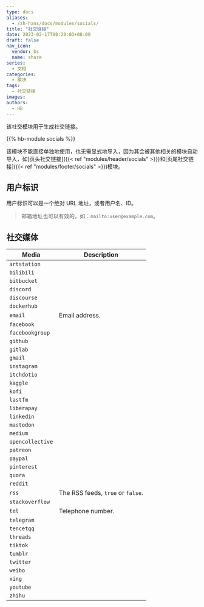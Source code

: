 ```yaml
---
type: docs
aliases:
  - /zh-hans/docs/modules/socials/
title: "社交链接"
date: 2023-02-17T00:20:03+08:00
draft: false
nav_icon:
  vendor: bs
  name: share
series:
  - 文档
categories:
  - 模块
tags:
  - 社交链接
images:
authors:
  - HB
---
```


该社交模块用于生成社交链接。

<!--more-->

{{% hb-module socials %}}

该模块不能直接单独地使用，也无需显式地导入，因为其会被其他相关的模块自动导入，如[页头社交链接]({{< ref "modules/header/socials" >}})和[页尾社交链接]({{< ref "modules/footer/socials" >}})模块。

## 用户标识

用户标识可以是一个绝对 URL 地址，或者用户名、ID。

> 邮箱地址也可以有效的，如：`mailto:user@example.com`。

## 社交媒体

| Media            | Description                       |
| ---------------- | --------------------------------- |
| `artstation`     |                                   |
| `bilibili`       |                                   |
| `bitbucket`      |                                   |
| `discord`        |                                   |
| `discourse`      |                                   |
| `dockerhub`      |                                   |
| `email`          | Email address.                    |
| `facebook`       |                                   |
| `facebookgroup`  |                                   |
| `github`         |                                   |
| `gitlab`         |                                   |
| `gmail`          |                                   |
| `instagram`      |                                   |
| `itchdotio`      |                                   |
| `kaggle`         |                                   |
| `kofi`           |                                   |
| `lastfm`         |                                   |
| `liberapay`      |                                   |
| `linkedin`       |                                   |
| `mastodon`       |                                   |
| `medium`         |                                   |
| `opencollective` |                                   |
| `patreon`        |                                   |
| `paypal`         |                                   |
| `pinterest`      |                                   |
| `quora`          |                                   |
| `reddit`         |                                   |
| `rss`            | The RSS feeds, `true` or `false`. |
| `stackoverflow`  |                                   |
| `tel`            | Telephone number.                 |
| `telegram`       |                                   |
| `tencetqq`       |                                   |
| `threads`        |                                   |
| `tiktok`         |                                   |
| `tumblr`         |                                   |
| `twitter`        |                                   |
| `weibo`          |                                   |
| `xing`           |                                   |
| `youtube`        |                                   |
| `zhihu`          |                                   |
